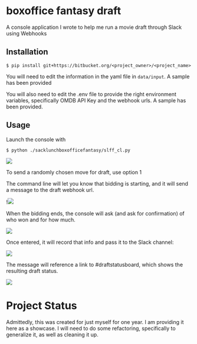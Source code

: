 # boxoffice fantasy draft

A console application I wrote to help me run a movie draft through Slack using Webhooks

## Installation

`$ pip install git+https://bitbucket.org/<project_owner>/<project_name>`

You will need to edit the information in the yaml file in  `data/input`. A sample has been provided

You will also need to edit the .env file to provide the right environment variables, specifically OMDB API Key and the webhook urls. A sample has been provided.

## Usage
Launch the console with 

`$ python ./sacklunchboxofficefantasy/slff_cl.py`

![](media/console-main-menu.png)

To send a randomly chosen move for draft, use option 1 

The command line will let you know that bidding is starting, and it will send a message to the draft webhook url.

!![](media/slack-next-film.png)

When the bidding ends, the console will ask (and ask for confirmation) of who won and for how much. 

![](media/who-wins.png)

Once entered, it will record that info and pass it to the Slack channel:

![](media/slack-wining-bid.png)

The message will reference a link to #draftstatusboard, which shows the resulting draft status.

![](media/slack-draft-status-board.png)

# Project Status

Admittedly, this was created for just myself for one year. I am providing it here as a showcase. I will need to do some refactoring, specifically to generalize it, as well as cleaning it up.